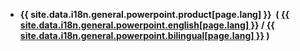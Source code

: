 <!-- markdownlint-disable MD033 MD041 -->
<!-- cSpell:ignore Powerpoint -->

<!-- Presentations that are PowerPoint or otherwise files in the assets/files folder -->
<ul class="post-list">
    <li>
      <strong>
      {{ site.data.i18n.general.powerpoint.product[page.lang] }}&nbsp;
         (
             <a href="{{ site.baseurl }}/assets/files/Presentation-IITB Product Management-Overview-EN.pptx">{{ site.data.i18n.general.powerpoint.english[page.lang] }}</a> / <a href="{{ site.baseurl }}/assets/files/Presentation-IITB Product Management-Overview-BILINGUE.pptx">{{ site.data.i18n.general.powerpoint.bilingual[page.lang] }}</a>
        )
      </strong>
    </li>
</ul>
